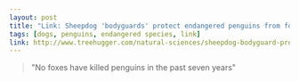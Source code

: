 ```yaml
---
layout: post
title: "Link: Sheepdog 'bodyguards' protect endangered penguins from foxes, saving them from extinction"
tags: [dogs, penguins, endangered species, link]
link: http://www.treehugger.com/natural-sciences/sheepdog-bodyguard-protect-endangered-penguins-foxes-autralia.html
---
```


> "No foxes have killed penguins in the past seven years"